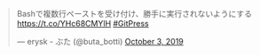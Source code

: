 <blockquote class="twitter-tweet"><p lang="ja" dir="ltr">Bashで複数行ペーストを受け付け、勝手に実行されないようにする <a href="https://t.co/YHc68CMYlH">https://t.co/YHc68CMYlH</a> <a href="https://twitter.com/hashtag/GitPress?src=hash&amp;ref_src=twsrc%5Etfw">#GitPress</a></p>&mdash; erysk - ぶた (@buta_botti) <a href="https://twitter.com/buta_botti/status/1179631872864739328?ref_src=twsrc%5Etfw">October 3, 2019</a></blockquote>

